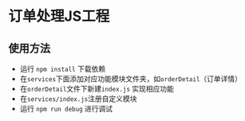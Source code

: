 # 订单处理JS工程

## 使用方法

- 运行 `npm install` 下载依赖
- 在`services`下面添加对应功能模块文件夹，如`orderDetail`（订单详情）
- 在`orderDetail`文件下新建`index.js` 实现相应功能
- 在`services/index.js`注册自定义模块
- 运行 `npm run debug` 进行调试